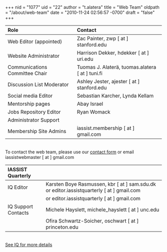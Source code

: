 +++
nid = "1077"
uid = "22"
author = "t.alatera"
title = "Web Team"
oldpath = "/about/web-team"
date = "2010-11-24 02:56:57 -0700"
draft = "false"
+++

|Role|Contact|
|:---|:---|
|Web Editor (appointed)		|Zac Painter, zwp [ at ] stanford.edu |
|Website Administrator 		|Harrison Dekker, hdekker [ at ] uri.edu|	
|Communications Committee Chair	|Tuomas J. Alaterä, tuomas.alatera [ at ] tuni.fi|
|Discussion List Moderator	|Ashley Jester, ajester [ at ] stanford.edu  |
|Social media Editor		|Sebastian Karcher, Lynda Kellam
|Mentorship pages			|Abay Israel |
|Jobs Repository Editor		|Ryan Womack |
|Administrator Support		| |
|Membership Site Admins		|iassist.membership [ at ] gmail.com|

<!--|iBlog Editor 				|Robin Rice, r.rice [ at ] ed.ac.uk  |-->
<!--
|Section Editor: About		|Tuomas J. Alaterä |
|Section Editor: Conferences|Chiu-Chuang (Lu) Chou |
|Section Editor: Resources	|Minglu Wang |
|Section Editor: Community	|Jen Darragh  |
-->

<br />To contact the web team, please use our [contact form](/contact) or email iassistwebmaster [ at ] gmail.com


|IASSIST Quarterly||
|:---|:---|
|IQ Editor		|Karsten Boye Rasmussen, kbr [ at ] sam.sdu.dk or editor.iassistquarterly [ at ] gmail.com  |
|		|or editor.iassistquarterly [ at ] gmail.com  |
|IQ Support Contacts		|Michele Hayslett, michele_hayslett [ at ] unc.edu |
|	|Ofira Schwartz-Soicher, oschwart [ at ] princeton.edu |

<br />[See IQ for more details<i class="fas fa-external-link-alt"></i>](https://www.iassistquarterly.com/index.php/iassist/about/contact)


